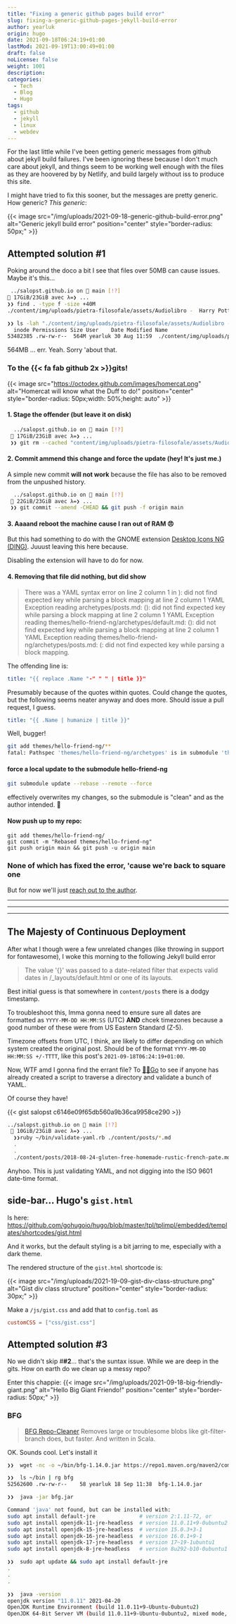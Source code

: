 ```yaml
---
title: "Fixing a generic github pages build error"
slug: fixing-a-generic-github-pages-jekyll-build-error
author: yearluk
origin: hugo
date: 2021-09-18T06:24:19+01:00
lastMod: 2021-09-19T13:00:49+01:00
draft: false
noLicense: false
weight: 1001
description: 
categories:
  - Tech
  - Blog
  - Hugo
tags:
  - github
  - jekyll
  - linux
  - webdev
---
```

 
For the last little while I've been getting generic messages from github about jekyll build failures.  I've been ignoring these because I don't much care about jekyll, and things seem to be working well enough with the files as they are hoovered by by Netlify, and build largely without iss to produce this site.

I might have tried to fix this sooner, but the messages are pretty generic. How generic? *This generic*:

{{< image src="/img/uploads/2021-09-18-generic-github-build-error.png" alt="Generic jekyll build error" position="center" style="border-radius: 50px;" >}}

## Attempted solution #1
Poking around the doco a bit I see that files over 50MB can cause issues. Maybe it's this...

 ```bash
  ../salopst.github.io on  main [!?]
 🧠 17GiB/23GiB avec λ=❯ ...
 ❯❯ find . -type f -size +40M
 ./content/img/uploads/pietra-filosofale/assets/Audiolibro -  Harry Potter e la Pietra Filosofale Completo.m4a

 ❯❯ ls -lah "./content/img/uploads/pietra-filosofale/assets/Audiolibro -  Harry Potter e la Pietra Filosofale Completo.m4a"
   inode Permissions Size User    Date Modified Name
53482385 .rw-rw-r--  564M yearluk 30 Aug 11:59  ./content/img/uploads/pietra-filosofale/assets/Audiolibro -  Harry Potter e la Pietra Filosofale Completo.m4a
 ```

564MB ... err. Yeah. Sorry 'about that.

### To the {{< fa fab github 2x >}}gits!

{{< image src="https://octodex.github.com/images/homercat.png" alt="Homercat will know what the Duff to do!" position="center" style="border-radius: 50px;width: 50%;height: auto"  >}}

#### 1. Stage the offender (but leave it on disk)
```bash
  ../salopst.github.io on  main [!?]
 🧠 17GiB/23GiB avec λ=❯ ...
 ❯❯ git rm --cached "content/img/uploads/pietra-filosofale/assets/Audiolibro -  Harry Potter e la Pietra Filosofale Completo.m4a"

```

#### 2. Commit ammend this change and force the update (hey! It's just me.)
A simple new commit **will not work** because the file has also to be removed from the unpushed history.
```bash
  ../salopst.github.io on  main [!?]
 🧠 22GiB/23GiB avec λ=❯ ...
 ❯❯ git commit --amend -CHEAD && git push -f origin main
```

#### 3. Aaaand reboot the machine cause I ran out of RAM 😠
But this had something to do with the GNOME extension [Desktop Icons NG (DING)](https://www.rastersoft.com/programas/ding.html). Juuust leaving this here because.

Disabling the extension will have to do for now.

#### 4. Removing that file did nothing, but did show

> There was a YAML syntax error on line 2 column 1 in <unknown>): did not find expected key while parsing a block mapping at line 2 column 1 YAML Exception reading archetypes/posts.md: (<unknown>): did not find expected key while parsing a block mapping at line 2 column 1 YAML Exception reading themes/hello-friend-ng/archetypes/default.md: (<unknown>): did not find expected key while parsing a block mapping at line 2 column 1 YAML Exception reading themes/hello-friend-ng/archetypes/posts.md: (<unknown>: did not find expected key while parsing a block mapping.

The offending line is:

```yaml
title: "{{ replace .Name "-" " " | title }}"
```

Presumably because of the quotes within quotes. Could change the quotes, but the following seems neater anyway and does more. Should issue a pull request, I guess.

```yaml
title: "{{ .Name | humanize | title }}"
```

Well, bugger!

```bash
git add themes/hello-friend-ng/**
fatal: Pathspec 'themes/hello-friend-ng/archetypes' is in submodule 'themes/hello-friend-ng'
```

#### force a local update to the submodule hello-friend-ng 
```bash
git submodule update --rebase --remote --force
```

effectively overwrites my changes, so the submodule is "clean" and as the author intended. 💅

#### Now push up to my repo:
```
git add themes/hello-friend-ng/
git commit -m "Rebased themes/hello-friend-ng"
git push origin main && git push -u origin main
```

### None of which has fixed the error, 'cause we're back to square one
But for now we'll just [reach out to the author](https://github.com/rhazdon/hugo-theme-hello-friend-ng/issues/331).

-----
-----
-----

## The Majesty of Continuous Deployment

After what I though were a few unrelated changes (like throwing in support for fontawesome), I woke this morning to the following Jekyll build error

> The value '{}' was passed to a date-related filter that expects valid dates in /_layouts/default.html or one of its layouts.

Best initial guess is that somewhere in `content/posts` there is a dodgy timestamp. 

To troubleshoot this, Imma gonna need to ensure sure all dates are formatted as `YYYY-MM-DD HH:MM:SS` (UTC) **AND** chcek timezones because a good number of these were from US Eastern Standard (Z-5).

Timezone offsets from UTC, I think, are likely to differ depending on which system created the original post. Should be of the format `YYYY-MM-DD HH:MM:SS +/-TTTT`, like this post's `2021-09-18T06:24:19+01:00`.

Now, WTF amd I gonna find the errant file? To [🦆🦆Go](https://duckduckgo.com/) to see if anyone has already created a script to traverse a directory and validate a bunch of YAML.

Of course they have!

{{< gist salopst c6146e09f65db560a9b36ca9958ce290 >}}


```bash
../salopst.github.io on  main [!?]
 🧠 10GiB/23GiB avec λ=❯ ...
  ❯❯ruby ~/bin/validate-yaml.rb ./content/posts/*.md
  .
  .
  ./content/posts/2018-08-24-gluten-free-homemade-rustic-french-pate.md                        Error: mapping values are not allowed in this context at line 2 column 7
```

Anyhoo. This is just validating YAML, and not digging into the ISO 9601 date-time format.

## side-bar... Hugo's `gist.html`
Is here: https://github.com/gohugoio/hugo/blob/master/tpl/tplimpl/embedded/templates/shortcodes/gist.html

And it works, but the default styling is a bit jarring to me, especially with a dark theme.

The rendered structure of the `gist.html` shortcode is:

{{< image src="/img/uploads/2021-19-09-gist-div-class-structure.png" alt="Gist div class structure" position="center" style="border-radius: 30px;" >}}

Make a `/js/gist.css` and add that to `config.toml` as 
```toml
customCSS = ["css/gist.css"]
```



## Attempted solution #3

No we didn't skip #**#2**... that's the suntax issue. While we are deep in the gits. How on earth do we clean up a messy repo?

Enter this chappie:
{{< image src="/img/uploads/2021-09-18-big-friendly-giant.png" alt="Hello Big Giant Friendo!" position="center" style="border-radius: 50px;" >}}

### BFG

> [BFG Repo-Cleaner](https://rtyley.github.io/bfg-repo-cleaner/)
Removes large or troublesome blobs like git-filter-branch does, but faster. And written in Scala.

OK. Sounds cool. Let's install it

```bash
❯❯  wget -nc -o ~/bin/bfg-1.14.0.jar https://repo1.maven.org/maven2/com/madgag/bfg/1.14.0/bfg-1.14.0.jar

❯❯  ls ~/bin | rg bfg
52562600 .rw-rw-r--    58 yearluk 18 Sep 11:38  bfg-1.14.0.jar 

❯❯  java -jar bfg.jar

Command 'java' not found, but can be installed with:
sudo apt install default-jre              # version 2:1.11-72, or
sudo apt install openjdk-11-jre-headless  # version 11.0.11+9-0ubuntu2
sudo apt install openjdk-15-jre-headless  # version 15.0.3+3-1
sudo apt install openjdk-16-jre-headless  # version 16.0.1+9-1
sudo apt install openjdk-17-jre-headless  # version 17~19-1ubuntu1
sudo apt install openjdk-8-jre-headless   # version 8u292-b10-0ubuntu1

❯❯  sudo apt update && sudo apt install default-jre
.
.
.

❯❯  java -version
openjdk version "11.0.11" 2021-04-20
OpenJDK Runtime Environment (build 11.0.11+9-Ubuntu-0ubuntu2)
OpenJDK 64-Bit Server VM (build 11.0.11+9-Ubuntu-0ubuntu2, mixed mode, sharing)
```